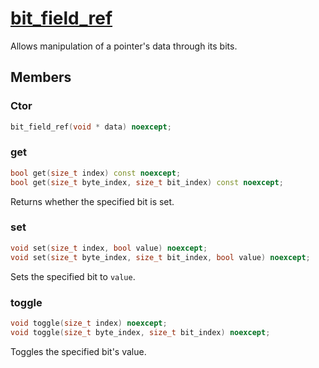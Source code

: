 # [bit_field_ref](bit_field_ref.hpp)

Allows manipulation of a pointer's data through its bits.

## Members

### Ctor

```cpp
bit_field_ref(void * data) noexcept;
```

### get

```cpp
bool get(size_t index) const noexcept;
bool get(size_t byte_index, size_t bit_index) const noexcept;
```

Returns whether the specified bit is set.

### set

```cpp
void set(size_t index, bool value) noexcept;
void set(size_t byte_index, size_t bit_index, bool value) noexcept;
```

Sets the specified bit to `value`.

### toggle

```cpp
void toggle(size_t index) noexcept;
void toggle(size_t byte_index, size_t bit_index) noexcept;
```

Toggles the specified bit's value.